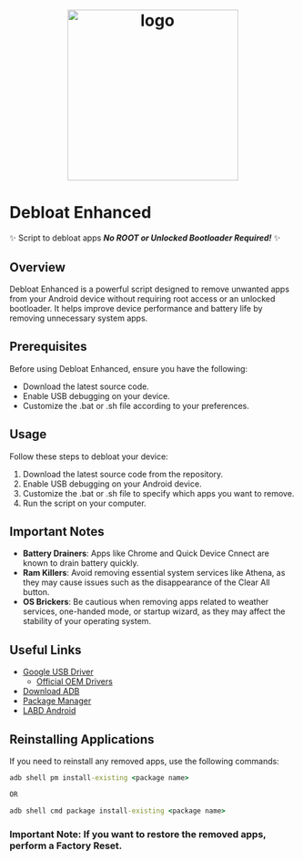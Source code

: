<h1 align="center">
  <img alt="logo" src="https://i.ibb.co/MGDdGGV/debloat-enhanced-high-resolution-logo-black-on-transparent-background.png" width="300px"/><br/>
</h1>

# Debloat Enhanced

:sparkles: Script to debloat apps ***No ROOT or Unlocked Bootloader Required!*** :sparkles:

## Overview

Debloat Enhanced is a powerful script designed to remove unwanted apps from your Android device without requiring root access or an unlocked bootloader. It helps improve device performance and battery life by removing unnecessary system apps.

## Prerequisites

Before using Debloat Enhanced, ensure you have the following:

* Download the latest source code.
* Enable USB debugging on your device.
* Customize the .bat or .sh file according to your preferences.

## Usage

Follow these steps to debloat your device:

1. Download the latest source code from the repository.
2. Enable USB debugging on your Android device.
3. Customize the .bat or .sh file to specify which apps you want to remove.
4. Run the script on your computer.

## Important Notes

* **Battery Drainers**: Apps like Chrome and Quick Device Cnnect are known to drain battery quickly.
* **Ram Killers**: Avoid removing essential system services like Athena, as they may cause issues such as the disappearance of the Clear All button.
* **OS Brickers**: Be cautious when removing apps related to weather services, one-handed mode, or startup wizard, as they may affect the stability of your operating system.

## Useful Links

* [Google USB Driver](https://developer.android.com/studio/run/win-usb)
  * [Official OEM Drivers](https://developer.android.com/studio/run/oem-usb#Drivers)
* [Download ADB](https://developer.android.com/studio/releases/platform-tools)
* [Package Manager](https://play.google.com/store/apps/details?id=com.csdroid.pkg)
* [LABD Android](https://userupload.net/wutry343x43x)

## Reinstalling Applications

If you need to reinstall any removed apps, use the following commands:

```cmd
adb shell pm install-existing <package name>

OR

adb shell cmd package install-existing <package name>

```

### Important Note: If you want to restore the removed apps, perform a Factory Reset. ###
